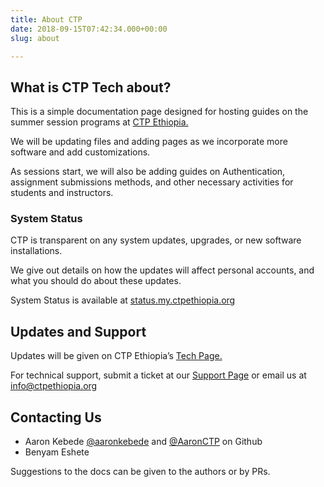 ```yaml
---
title: About CTP
date: 2018-09-15T07:42:34.000+00:00
slug: about

---
```

## What is CTP Tech about?

This is a simple documentation page designed for hosting guides on the summer session programs at [CTP Ethiopia.](https://ctpethiopia.org/ "CTP")

We will be updating files and adding pages as we incorporate more software and add customizations.

As sessions start, we will also be adding guides on Authentication, assignment submissions methods, and other necessary activities for students and instructors.

### **System Status**

CTP is transparent on any system updates, upgrades, or new software installations.

We give out details on how the updates will affect personal accounts, and what you should do about these updates.

System Status is available at [status.my.ctpethiopia.org](https://status.my.ctpethiopia.org "Status")

## **Updates and Support**

Updates will be given on CTP Ethiopia’s [Tech Page.](https://tech.ctpethiopia.org/ "Updates")

For technical support, submit a ticket at our [Support Page](https://help.ctpethiopia.org/ "Support") or email us at [info@ctpethiopia.org](mailto:info%40ctpethiopia.org)

## Contacting Us

* Aaron Kebede [@aaronkebede](https://github.com/aaronkebede)  and [@AaronCTP]() on Github 
* Benyam Eshete

Suggestions to the docs can be given to the authors or by PRs.